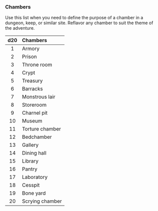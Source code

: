### Chambers

Use this list when you need to define the purpose of a chamber in a dungeon, keep, or similar site.
Reflavor any chamber to suit the theme of the adventure.

| d20 | Chambers        |
|:---:|:----------------|
|   1 | Armory          |
|   2 | Prison          |
|   3 | Throne room     |
|   4 | Crypt           |
|   5 | Treasury        |
|   6 | Barracks        |
|   7 | Monstrous lair  |
|   8 | Storeroom       |
|   9 | Charnel pit     |
|  10 | Museum          |
|  11 | Torture chamber |
|  12 | Bedchamber      |
|  13 | Gallery         |
|  14 | Dining hall     |
|  15 | Library         |
|  16 | Pantry          |
|  17 | Laboratory      |
|  18 | Cesspit         |
|  19 | Bone yard       |
|  20 | Scrying chamber |
